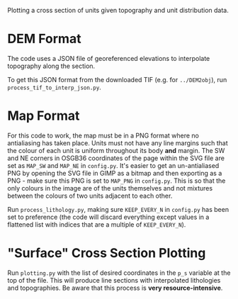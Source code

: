Plotting a cross section of units given topography and unit distribution data.

# DEM Format
The code uses a JSON file of georeferenced elevations to interpolate topography along the section.

To get this JSON format from the downloaded TIF (e.g. for `../DEM2obj`), run `process_tif_to_interp_json.py`.

# Map Format
For this code to work, the map must be in a PNG format where no antialiasing has taken place. Units must not have any line margins such that the colour of each unit is uniform throughout its body **and** margin. The SW and NE corners in OSGB36 coordinates of the page within the SVG file are set as `MAP_SW` and `MAP_NE` in `config.py`. It's easier to get an un-antialiased PNG by opening the SVG file in GIMP as a bitmap and then exporting as a PNG - make sure this PNG is set to `MAP_PNG` in `config.py`. This is so that the only colours in the image are of the units themselves and not mixtures between the colours of two units adjacent to each other.

Run `process_lithology.py`, making sure `KEEP_EVERY_N` in `config.py` has been set to preference (the code will discard everything except values in a flattened list with indices that are a multiple of `KEEP_EVERY_N`).

# "Surface" Cross Section Plotting
Run `plotting.py` with the list of desired coordinates in the `p_s` variable at the top of the file. This will produce line sections with interpolated lithologies and topographies. Be aware that this process is **very resource-intensive**.
